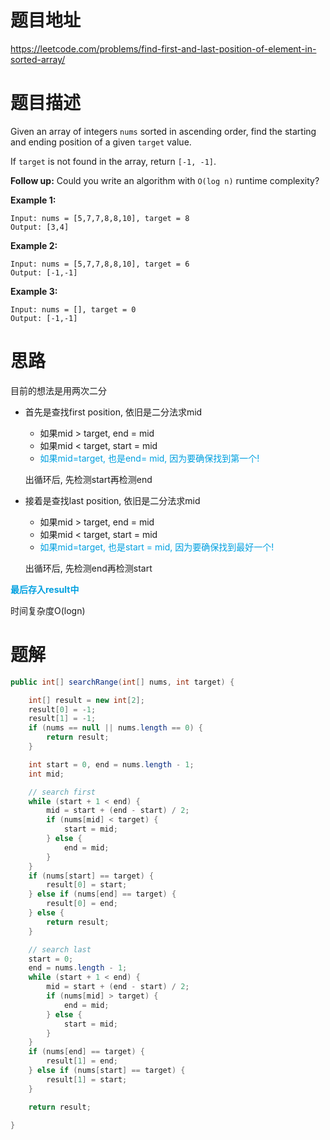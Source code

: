 # 题目地址

https://leetcode.com/problems/find-first-and-last-position-of-element-in-sorted-array/



# 题目描述

Given an array of integers `nums` sorted in ascending order, find the starting and ending position of a given `target` value.

If `target` is not found in the array, return `[-1, -1]`.

**Follow up:** Could you write an algorithm with `O(log n)` runtime complexity?

 

**Example 1:**

```
Input: nums = [5,7,7,8,8,10], target = 8
Output: [3,4]
```

**Example 2:**

```
Input: nums = [5,7,7,8,8,10], target = 6
Output: [-1,-1]
```

**Example 3:**

```
Input: nums = [], target = 0
Output: [-1,-1]
```



# 思路

目前的想法是用两次二分

+ 首先是查找first position, 依旧是二分法求mid
  + 如果mid > target, end = mid
  + 如果mid < target, start = mid
  + <font color = grape>如果mid=target, 也是end= mid, 因为要确保找到第一个!</font> 

  出循环后, 先检测start再检测end

+ 接着是查找last position, 依旧是二分法求mid

  + 如果mid > target, end = mid
  + 如果mid < target, start = mid
  + <font color = grape>如果mid=target, 也是start = mid, 因为要确保找到最好一个!</font> 

  出循环后, 先检测end再检测start

<font color = grape>**最后存入result中**</font> 

时间复杂度O(logn)



# 题解

```java
public int[] searchRange(int[] nums, int target) {

    int[] result = new int[2];
    result[0] = -1;
    result[1] = -1;
    if (nums == null || nums.length == 0) {
        return result;
    }

    int start = 0, end = nums.length - 1;
    int mid;

    // search first
    while (start + 1 < end) {
        mid = start + (end - start) / 2;
        if (nums[mid] < target) {
            start = mid;
        } else {
            end = mid;
        }
    }
    if (nums[start] == target) {
        result[0] = start;
    } else if (nums[end] == target) {
        result[0] = end;
    } else {
        return result;
    }

    // search last
    start = 0;
    end = nums.length - 1;
    while (start + 1 < end) {
        mid = start + (end - start) / 2;
        if (nums[mid] > target) {
            end = mid;
        } else {
            start = mid;
        }
    }
    if (nums[end] == target) {
        result[1] = end;
    } else if (nums[start] == target) {
        result[1] = start;
    }

    return result;

}
```

